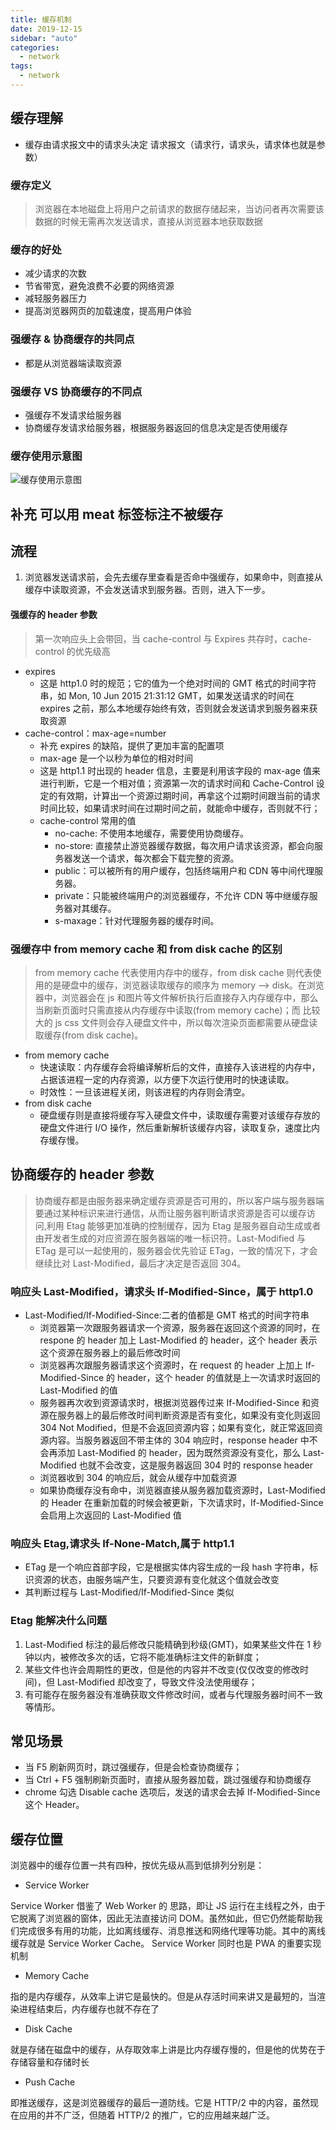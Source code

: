 ```yaml
---
title: 缓存机制
date: 2019-12-15
sidebar: "auto"
categories:
  - network
tags:
  - network
---
```


## 缓存理解

- 缓存由请求报文中的请求头决定
  请求报文（请求行，请求头，请求体也就是参数）

### 缓存定义

> 浏览器在本地磁盘上将用户之前请求的数据存储起来，当访问者再次需要该数据的时候无需再次发送请求，直接从浏览器本地获取数据

### 缓存的好处

- 减少请求的次数
- 节省带宽，避免浪费不必要的网络资源
- 减轻服务器压力
- 提高浏览器网页的加载速度，提高用户体验

### 强缓存 & 协商缓存的共同点

- 都是从浏览器端读取资源

### 强缓存 VS 协商缓存的不同点

- 强缓存不发请求给服务器
- 协商缓存发请求给服务器，根据服务器返回的信息决定是否使用缓存

### 缓存使用示意图

![缓存使用示意图](https://coolcdn.igetcool.com/p/2020/7/603379cec798ea94f35cf68aefb85f93.png?_1886x944.png)

## 补充 可以用 meat 标签标注不被缓存

## 流程

1.  浏览器发送请求前，会先去缓存里查看是否命中强缓存，如果命中，则直接从缓存中读取资源，不会发送请求到服务器。否则，进入下一步。

#### 强缓存的 header 参数

> 第一次响应头上会带回，当 cache-control 与 Expires 共存时，cache-control 的优先级高

- expires
  - 这是 http1.0 时的规范；它的值为一个绝对时间的 GMT 格式的时间字符串，如 Mon, 10 Jun 2015 21:31:12 GMT，如果发送请求的时间在 expires 之前，那么本地缓存始终有效，否则就会发送请求到服务器来获取资源
- cache-control：max-age=number
  - 补充 expires 的缺陷，提供了更加丰富的配置项
  - max-age 是一个以秒为单位的相对时间
  - 这是 http1.1 时出现的 header 信息，主要是利用该字段的 max-age 值来进行判断，它是一个相对值；资源第一次的请求时间和 Cache-Control 设定的有效期，计算出一个资源过期时间，再拿这个过期时间跟当前的请求时间比较，如果请求时间在过期时间之前，就能命中缓存，否则就不行；
  - cache-control 常用的值
    - no-cache: 不使用本地缓存，需要使用协商缓存。
    - no-store: 直接禁止游览器缓存数据，每次用户请求该资源，都会向服务器发送一个请求，每次都会下载完整的资源。
    - public：可以被所有的用户缓存，包括终端用户和 CDN 等中间代理服务器。
    - private：只能被终端用户的浏览器缓存，不允许 CDN 等中继缓存服务器对其缓存。
    - s-maxage：针对代理服务器的缓存时间。

### 强缓存中 from memory cache 和 from disk cache 的区别

> from memory cache 代表使用内存中的缓存，from disk cache 则代表使用的是硬盘中的缓存，浏览器读取缓存的顺序为 memory –> disk。在浏览器中，浏览器会在 js 和图片等文件解析执行后直接存入内存缓存中，那么当刷新页面时只需直接从内存缓存中读取(from memory cache)；而 比较大的 js css 文件则会存入硬盘文件中，所以每次渲染页面都需要从硬盘读取缓存(from disk cache)。

- from memory cache
  - 快速读取：内存缓存会将编译解析后的文件，直接存入该进程的内存中，占据该进程一定的内存资源，以方便下次运行使用时的快速读取。
  - 时效性：一旦该进程关闭，则该进程的内存则会清空。
- from disk cache
  - 硬盘缓存则是直接将缓存写入硬盘文件中，读取缓存需要对该缓存存放的硬盘文件进行 I/O 操作，然后重新解析该缓存内容，读取复杂，速度比内存缓存慢。

## 协商缓存的 header 参数

> 协商缓存都是由服务器来确定缓存资源是否可用的，所以客户端与服务器端要通过某种标识来进行通信，从而让服务器判断请求资源是否可以缓存访问,利用 Etag 能够更加准确的控制缓存，因为 Etag 是服务器自动生成或者由开发者生成的对应资源在服务器端的唯一标识符。Last-Modified 与 ETag 是可以一起使用的，服务器会优先验证 ETag，一致的情况下，才会继续比对 Last-Modified，最后才决定是否返回 304。

### 响应头 Last-Modified，请求头 If-Modified-Since，属于 http1.0

- Last-Modified/If-Modified-Since:二者的值都是 GMT 格式的时间字符串
  - 浏览器第一次跟服务器请求一个资源，服务器在返回这个资源的同时，在 respone 的 header 加上 Last-Modified 的 header，这个 header 表示这个资源在服务器上的最后修改时间
  - 浏览器再次跟服务器请求这个资源时，在 request 的 header 上加上 If-Modified-Since 的 header，这个 header 的值就是上一次请求时返回的 Last-Modified 的值
  - 服务器再次收到资源请求时，根据浏览器传过来 If-Modified-Since 和资源在服务器上的最后修改时间判断资源是否有变化，如果没有变化则返回 304 Not Modified，但是不会返回资源内容；如果有变化，就正常返回资源内容。当服务器返回不带主体的 304 响应时，response header 中不会再添加 Last-Modified 的 header，因为既然资源没有变化，那么 Last-Modified 也就不会改变，这是服务器返回 304 时的 response header
  - 浏览器收到 304 的响应后，就会从缓存中加载资源
  - 如果协商缓存没有命中，浏览器直接从服务器加载资源时，Last-Modified 的 Header 在重新加载的时候会被更新，下次请求时，If-Modified-Since 会启用上次返回的 Last-Modified 值

### 响应头 Etag,请求头 If-None-Match,属于 http1.1

- ETag 是一个响应首部字段，它是根据实体内容生成的一段 hash 字符串，标识资源的状态，由服务端产生，只要资源有变化就这个值就会改变
- 其判断过程与 Last-Modified/If-Modified-Since 类似

### Etag 能解决什么问题

1.  Last-Modified 标注的最后修改只能精确到秒级(GMT)，如果某些文件在 1 秒钟以内，被修改多次的话，它将不能准确标注文件的新鲜度；
2.  某些文件也许会周期性的更改，但是他的内容并不改变(仅仅改变的修改时间)，但 Last-Modified 却改变了，导致文件没法使用缓存；
3.  有可能存在服务器没有准确获取文件修改时间，或者与代理服务器时间不一致等情形。

## 常见场景

- 当 F5 刷新网页时，跳过强缓存，但是会检查协商缓存；
- 当 Ctrl + F5 强制刷新页面时，直接从服务器加载，跳过强缓存和协商缓存
- chrome 勾选 Disable cache 选项后，发送的请求会去掉 If-Modified-Since 这个 Header。

## 缓存位置

浏览器中的缓存位置一共有四种，按优先级从高到低排列分别是：

- Service Worker

Service Worker 借鉴了 Web Worker 的 思路，即让 JS 运行在主线程之外，由于它脱离了浏览器的窗体，因此无法直接访问 DOM。虽然如此，但它仍然能帮助我们完成很多有用的功能，比如离线缓存、消息推送和网络代理等功能。其中的离线缓存就是 Service Worker Cache。
Service Worker 同时也是 PWA 的重要实现机制

- Memory Cache

指的是内存缓存，从效率上讲它是最快的。但是从存活时间来讲又是最短的，当渲染进程结束后，内存缓存也就不存在了

- Disk Cache

就是存储在磁盘中的缓存，从存取效率上讲是比内存缓存慢的，但是他的优势在于存储容量和存储时长

- Push Cache

即推送缓存，这是浏览器缓存的最后一道防线。它是 HTTP/2 中的内容，虽然现在应用的并不广泛，但随着 HTTP/2 的推广，它的应用越来越广泛。
